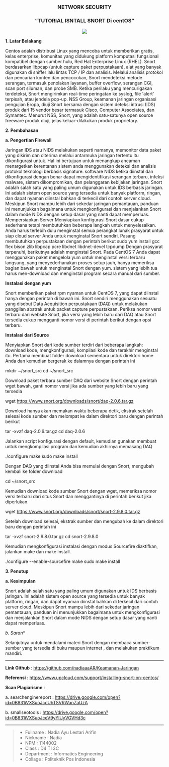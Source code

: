 <h3 align="center">NETWORK SECURITY</h3>
<h3 align="center">
“TUTORIAL ISNTALL SNORT Di centOS”
</h3>


<p align="center">
  <img src="https://github.com/nadiaaaAR/Keamanan-Jaringan/blob/master/img/snort.jpg">
</p>


**1. Latar Belakang**

Centos adalah distribusi Linux yang mencoba untuk memberikan gratis, kelas enterprise, komunitas yang didukung platform komputasi fungsional kompatibel dengan sumber hulu, Red Hat Enterprise Linux (RHEL).
Snort berdasarkan libpcap (untuk capture paket perpustakaan), alat yang banyak digunakan di sniffer lalu lintas TCP / IP dan analisis. Melalui analisis protokol dan pencarian konten dan pencocokan, Snort mendeteksi metode serangan, termasuk penolakan layanan, buffer overflow, serangan CGI, scan port siluman, dan probe SMB. Ketika perilaku yang mencurigakan terdeteksi, Snort mengirimkan real-time peringatan ke syslog, file 'alert' terpisah, atau jendela pop-up.
NSS Group, keamanan jaringan organisasi pengujian Eropa, diuji Snort bersama dengan sistem deteksi intrusi (IDS) produk dari 15 vendor besar termasuk Cisco, Computer Associates, dan Symantec. Menurut NSS, Snort, yang adalah satu-satunya open source freeware produk diuji, jelas keluar-dilakukan produk proprietary.



**2. Pembahasan**

**a.  Pengertian Firewall**

Jaringan IDS atau NIDS melakukan seperti namanya, memonitor data paket yang dikirim dan diterima melalui antarmuka jaringan tertentu itu dikonfigurasi untuk. Hal ini bertujuan untuk menangkap ancaman menargetkan kerentanan sistem anda menggunakan deteksi dan analisis protokol teknologi berbasis signature. software NIDS ketika diinstal dan dikonfigurasi dengan benar dapat mengidentifikasi serangan terbaru, infeksi malware, sistem dikompromikan, dan pelanggaran kebijakan jaringan.
Snort adalah salah satu yang paling umum digunakan untuk IDS berbasis jaringan. Ini adalah sistem open source yang tersedia untuk banyak platform, ringan, dan dapat nyaman diinstal bahkan di terkecil dari contoh server cloud. Meskipun Snort mampu lebih dari sekedar jaringan pemantauan, panduan ini menunjukkan bagaimana untuk mengkonfigurasi dan menjalankan Snort dalam mode NIDS dengan setup dasar yang nanti dapat memperluas. 
Mempersiapkan Server 
Menyiapkan konfigurasi Snort dasar cukup sederhana tetapi membutuhkan beberapa langkah untuk menyelesaikan. Anda harus terlebih dulu menginstal semua perangkat lunak prasyarat untuk siap cloud server Anda untuk menginstal Snort sendiri. Pasang membutuhkan perpustakaan dengan perintah berikut
sudo yum install gcc flex bison zlib libpcap pcre libdnet libdnet-devel tcpdump
Dengan prasyarat terpenuhi, berikutnya adalah menginstal Snort. Pada CentOS 7 Anda dapat menggunakan paket mengelola yum untuk menginstal versi terbaru langsung, yang menyederhanakan proses setup jauh, hanya memeriksa bagian bawah untuk menginstal Snort dengan yum. sistem yang lebih tua harus men-download dan menginstal program secara manual dari sumber.

**Instalasi dengan yum**

Snort memberikan paket rpm nyaman untuk CentOS 7, yang dapat diinstal hanya dengan perintah di bawah ini. Snort sendiri menggunakan sesuatu yang disebut Data Acquisition perpustakaan (DAQ) untuk melakukan panggilan abstrak untuk packet capture perpustakaan. Periksa nomor versi terbaru dari website Snort, jika versi yang lebih baru dari DAQ atau Snort tersedia cukup mengganti nomor versi di perintah berikut dengan opsi terbaru.

**Instalasi dari Source**

Menyiapkan Snort dari kode sumber terdiri dari beberapa langkah: download kode, mengkonfigurasi, kompilasi kode dan terakhir menginstal itu. Pertama membuat folder download sementara untuk direktori home Anda dan kemudian bergerak ke dalamnya dengan perintah ini

mkdir ~/snort_src
cd ~/snort_src

Download paket terbaru sumber DAQ dari website Snort dengan perintah wget bawah, ganti nomor versi jika ada sumber yang lebih baru yang tersedia

wget https://www.snort.org/downloads/snort/daq-2.0.6.tar.gz

Download hanya akan memakan waktu beberapa detik, ekstrak setelah selesai kode sumber dan melompat ke dalam direktori baru dengan perintah berikut

tar -xvzf daq-2.0.6.tar.gz
cd daq-2.0.6

Jalankan script konfigurasi dengan default, kemudian gunakan membuat untuk mengkompilasi program dan kemudian akhirnya memasang DAQ

./configure
make
sudo make install

Dengan DAQ yang diinstal Anda bisa memulai dengan Snort, mengubah kembali ke folder download

cd ~/snort_src

Kemudian download kode sumber Snort dengan wget, memeriksa nomor versi terbaru dari situs Snort dan menggantinya di perintah berikut jika diperlukan.

wget https://www.snort.org/downloads/snort/snort-2.9.8.0.tar.gz

Setelah download selesai, ekstrak sumber dan mengubah ke dalam direktori baru dengan perintah ini

tar -xvzf snort-2.9.8.0.tar.gz
cd snort-2.9.8.0

Kemudian mengkonfigurasi instalasi dengan modus Sourcefire diaktifkan, jalankan make dan make install.

./configure --enable-sourcefire
make
sudo make install




**3. Penutup**

**a. Kesimpulan**

Snort adalah salah satu yang paling umum digunakan untuk IDS berbasis jaringan. Ini adalah sistem open source yang tersedia untuk banyak platform, ringan, dan dapat nyaman diinstal bahkan di terkecil dari contoh server cloud. Meskipun Snort mampu lebih dari sekedar jaringan pemantauan, panduan ini menunjukkan bagaimana untuk mengkonfigurasi dan menjalankan Snort dalam mode NIDS dengan setup dasar yang nanti dapat memperluas.

*b. Saran**

Selanjutnya untuk mendalami materi Snort  dengan membaca sumber-sumber yang tersedia di buku maupun internet , dan  melakukan praktikum mandiri.

-------

**Link Github** 	            :  https://github.com/nadiaaaAR/Keamanan-Jaringan<br>

**Referensi**	                :  https://www.upcloud.com/support/installing-snort-on-centos/ <br>

**Scan Plagiarisme**          : <br>
   
a. searchenginereport     :   https://drive.google.com/open?id=0B831iVXSuoJccUhTSVRWanZaUzA<br>
        
                       
b. smallseotools	      :   https://drive.google.com/open?id=0B831iVXSuoJceV9yYlUyVGVHd3c<br>

  
-------

> - Fullname 				 : Nadia Ayu Lestari Arifin
> - Nickname 				 : Nadia
> - NPM		 				 : 1144002
> - Class	 				 : D4 TI 3C
> - Department  		     : Informatics Engineering
> - Collage					 : Politeknik Pos Indonesia


